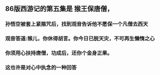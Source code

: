 ## 86版西游记的第五集是 猴王保唐僧， 
### 孙悟空被套上紧箍咒后，找到观音告诉他不愿保一个凡僧去西天
### 观音答道:猴儿，你休得胡言。你今日已脱天灾，不可再生懒惰之心
### 你须用心扶持唐僧，功成后，还你个金身正果。
### 这也许是对心中执念的一种回答
